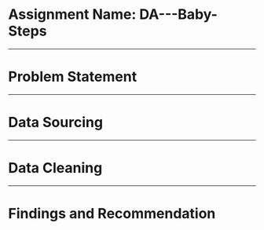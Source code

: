 # Assignment Name: DA---Baby-Steps

---------------------
# Problem Statement


-------------------
# Data Sourcing

----------------------
# Data Cleaning


------------------------
# Findings and Recommendation
